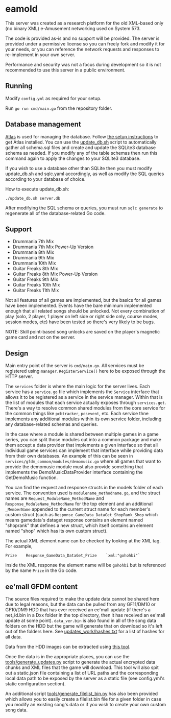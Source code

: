 # eamold
This server was created as a research platform for the old XML-based only (no binary XML) e-Amusement networking used on System 573.

The code is provided as-is and no support will be provided. The server is provided under a permissive license so you can freely fork and modify it for your needs, or you can reference the network requests and responses to re-implement in your own server.

Performance and security was not a focus during development so it is not recommended to use this server in a public environment.

## Running
Modify `config.yml` as required for your setup.

Run `go run cmd/main.go` from the repository folder.

## Database management

[Atlas](https://atlasgo.io/) is used for managing the database. Follow [the setup instructions](https://atlasgo.io/getting-started) to get Atlas installed. You can use the [update_db.sh](update_db.sh) script to automatically gather all schema.sql files and create and update the SQLite3 database schema as needed. If you modify any of the table schemas then run this command again to apply the changes to your SQLite3 database.

If you wish to use a database other than SQLite then you must modify update_db.sh and sqlc.yaml accordingly, as well as modify the SQL queries according to your database of choice.

How to execute update_db.sh:

`./update_db.sh server.db`

After modifying the SQL schema or queries, you must run `sqlc generate` to regenerate all of the database-related Go code.

## Support
- Drummania 7th Mix
- Drummania 7th Mix Power-Up Version
- Drummania 8th Mix
- Drummania 9th Mix
- Drummania 10th Mix
- Guitar Freaks 8th Mix
- Guitar Freaks 8th Mix Power-Up Version
- Guitar Freaks 9th Mix
- Guitar Freaks 10th Mix
- Guitar Freaks 11th Mix

Not all features of all games are implemented, but the basics for all games have been implemented. Events have the bare minimum implemented enough that all related songs should be unlocked. Not every combination of play (solo, 2 player, 1 player on left side or right side only, course modes, session modes, etc) have been tested so there's very likely to be bugs.

NOTE: Skill point-based song unlocks are saved on the player's magnetic game card and not on the server.

## Design

Main entry point of the server is `cmd/main.go`. All services must be registered using `manager.RegisterService()` here to be exposed through the HTTP server.

The `services` folder is where the main logic for the server lives. Each service has a `service.go` file which implements the `Service` interface that allows it to be registered as a service in the service manager. Within that is the list of modules that each service actually exposes through `services.get`. There's a way to resolve common shared modules from the core service for the common things like `pcbtracker`, `posevent`, etc. Each service thne implements any additional modules within its own service folder, including any database-related schemas and queries.

In the case where a module is shared between multiple games in a game series, you can split those modules out into a common package and make them accept a data provider that implements a given interface so that all individual game services can implement that interface while providing data from their own databases. An example of this can be seen in `services/gfdm_common/modules/demomusic.go` where all games that want to provide the demomusic module must also provide something that implements the DemoMusicDataProvider interface containing the GetDemoMusic function.

You can find the request and response structs in the models folder of each service. The convention used is `modulename_methodname.go`, and the struct names are `Request_ModuleName_MethodName` and `Response_ModuleName_MethodName` for the top element and an additional `_MemberName` appended to the current struct name for each member's custom struct (such as `Response_GameData_DataGet_ShopRank_Shop` which means gamedata's dataget response contains an element named "shoprank" that defines a new struct, which itself contains an element named "shop" which has its own custom struct).

The actual XML element name can be checked by looking at the XML tag. For example,
```
Prize    Response_GameData_DataGet_Prize    `xml:"gohohbi"`
```
inside the XML response the element name will be `gohohbi` but is referenced by the name `Prize` in the Go code.


## ee'mall GFDM content

The source files required to make the update data cannot be shared here due to legal reasons, but the data can be pulled from any GF11/DM10 or GF10/DM9 HDD that has ever received an ee'mall update (if there's a net_id.bin in a Dxx folder in the top directory, then it has received an ee'mall update at some point). `data_ver.bin` is also found in all of the song data folders on the HDD but the game will generate that on download so it's left out of the folders here. See [updates_work/hashes.txt](updates_work/hashes.txt) for a list of hashes for all data.

Data from the HDD images can be extracted using [this tool](https://github.com/987123879113/gobbletools/blob/master/sys573/tools/dump_pythonfs_eamuse_hdd.py).

Once the data is in the appropriate places, you can use the [tools/generate_updates.py](tools/generate_updates.py) script to generate the actual encrypted data chunks and XML files that the game will download. This tool will also spit out a static.json file containing a list of URL paths and the corresponding local data path to be exposed by the server as a static file (see config.yml's static configuration section).

An additional script [tools/generate_filelist_bin.py](tools/generate_filelist_bin.py) has also been provided which allows you to easily create a filelist.bin file for a given folder in case you modify an existing song's data or if you wish to create your own custom song data.

